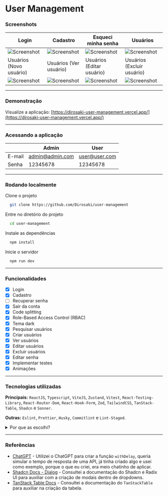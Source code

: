 # User Management

### Screenshots

| Login                                           | Cadastro                                        | Esqueci minha senha                             | Usuários                                        |
| ----------------------------------------------- | ----------------------------------------------- | ----------------------------------------------- | ----------------------------------------------- |
| ![Screenshot](https://i.imgur.com/HocGcvn.jpeg) | ![Screenshot](https://i.imgur.com/1IrINyS.jpeg) | ![Screenshot](https://i.imgur.com/gQWiZ1M.jpeg) | ![Screenshot](https://i.imgur.com/79pDfZc.jpeg) |
| Usuários (Novo usuário)                         | Usuários (Ver usuário)                          | Usuários (Editar usuário)                       | Usuários (Excluir usuário)                      |
| ![Screenshot](https://i.imgur.com/klf4X6A.jpeg) | ![Screenshot](https://i.imgur.com/BSgKHnO.jpeg) | ![Screenshot](https://i.imgur.com/z55p3T5.jpeg) | ![Screenshot](https://i.imgur.com/XObO6Ds.jpeg) |

---

### Demonstração

Visualize a aplicação:
[https://dirosaki-user-management.vercel.app/](https://dirosaki-user-management.vercel.app/)

---

### Acessando a aplicação

|        | Admin           | User          |
| ------ | --------------- | ------------- |
| E-mail | admin@admin.com | user@user.com |
| Senha  | 12345678        | 12345678      |

---

### Rodando localmente

Clone o projeto

```bash
  git clone https://github.com/Dirosaki/user-management
```

Entre no diretório do projeto

```bash
  cd user-management
```

Instale as dependências

```bash
  npm install
```

Inicie o servidor

```bash
  npm run dev
```

---

### Funcionalidades

- [x] Login
- [x] Cadastro
- [ ] Recuperar senha
- [x] Sair da conta
- [x] Code splitting
- [x] Role-Based Access Control (RBAC)
- [x] Tema dark
- [x] Pesquisar usuários
- [x] Criar usuários
- [x] Ver usuários
- [x] Editar usuários
- [x] Excluir usuários
- [x] Editar senha
- [x] Implementar testes
- [x] Animações

---

### Tecnologias utilizadas

**Princípais:** `ReactJS`, `Typescript`, `ViteJS`, `Zustand`, `Vitest`, `React-Testing-Library`, `React-Router-Dom`, `React-Hook-Form`, `Zod`, `TailwindCSS`, `TanStack-Table`, `Shadcn` e `Sonner`.

**Outras:** `Eslint`, `Prettier`, `Husky`, `Commitlint` e `Lint-Staged`.

<details>
<summary>Por que as escolhi?</summary>

- `typescript`: Hoje em dia eu quase não vejo código "javascript", quando vejo é legado, possuo bastante experiência com `typescript` o que me deixa bem confortável e ajuda bastante na codificação.

- `Shadcn`: Pensei em utilizar essa biblioteca para economizar um pouco de tempo, apesar que ainda faltou criatividade.

- `Zustand`: Além dessa biblioteca ser leve, rápida e escalável, tem uma sintaxe simples e confortável, como não possuía uma API, acabei utilizando ela para gerenciar meus estados e aproveitei dos middlewares para persistir-los.

- `react-hook-form`: Sintaxe simples, performático e o `formik` caiu no esquecimento.

- `tailwindCSS`: Quando se fala de produtividade acho que esta biblioteca se sobressai muito em relação ao `styled-components`, estou optando por tailwindCSS em todos os projetos novos e ficando cada vez melhor.

- `react-router-dom`: Além de me sentir totalmente confortável com ela, ela é definitivamente a biblioteca mais utilizada e com maior comunidade quando se fala de roteamento.

- `tanstack-table`: Essa é com certeza a melhor biblioteca para se trabalhar com tabelas, apesar de um pouco complexa, tem coisas na sintaxe que nunca nem cheguei a usar.

</details>

---

### Referências

- [ChatGPT](https://chatgpt.com/) - Utilizei o ChatGPT para criar a função `withDelay`, queria simular o tempo de resposta de uma API, já tinha criado algo e usei como exemplo, porque o que eu criei, era meio chatinho de aplicar.
- [Shadcn Docs - Dialog](https://ui.shadcn.com/docs/components/dialog) - Consultei a documentação do Shadcn e Radix UI para auxiliar com a criação de modais dentro de dropdowns.
- [TanStack Table Docs](https://tanstack.com/table/latest/docs/introduction) - Consultei a documentação do `TanStackTable` para auxiliar na criação da tabela.

